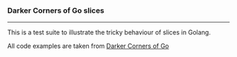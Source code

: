 ### Darker Corners of Go slices




----
This is a test suite to illustrate the tricky behaviour of slices in Golang.

All code examples are taken from [Darker Corners of Go](https://rytisbiel.com/2021/03/06/darker-corners-of-go/#slicesandarrays)